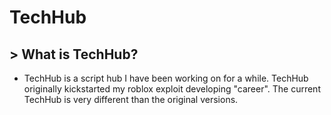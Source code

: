 # TechHub 

## > What is TechHub?

  - TechHub is a script hub I have been working on for a while. 
      TechHub originally kickstarted my roblox exploit developing "career". 
      The current TechHub is very different than the original versions.
